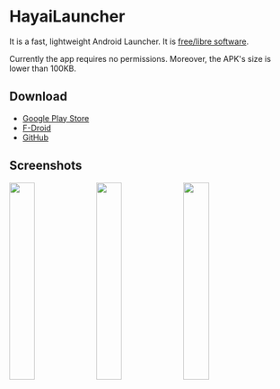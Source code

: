 # HayaiLauncher

It is a fast, lightweight Android Launcher.
It is [free/libre software](https://www.fsf.org/blogs/rms/20140407-geneva-tedx-talk-free-software-free-society).

Currently the app requires no permissions.
Moreover, the APK's size is lower than 100KB.

## Download

- [Google Play Store](https://play.google.com/store/apps/details?id=com.hayaisoftware.launcher)
- [F-Droid](https://f-droid.org/repository/browse/?fdid=com.hayaisoftware.launcher)
- [GitHub](https://github.com/seizonsenryaku/HayaiLauncher/releases)


## Screenshots

<img width="30%" src="https://github.com/seizonsenryaku/HayaiLauncher/raw/master/screenshots/ss1.png" alt="" />
<img width="30%" src="https://github.com/seizonsenryaku/HayaiLauncher/raw/master/screenshots/ss2.png" alt="" />
<img width="30%" src="https://github.com/seizonsenryaku/HayaiLauncher/raw/master/screenshots/ss3.png" alt="" />
